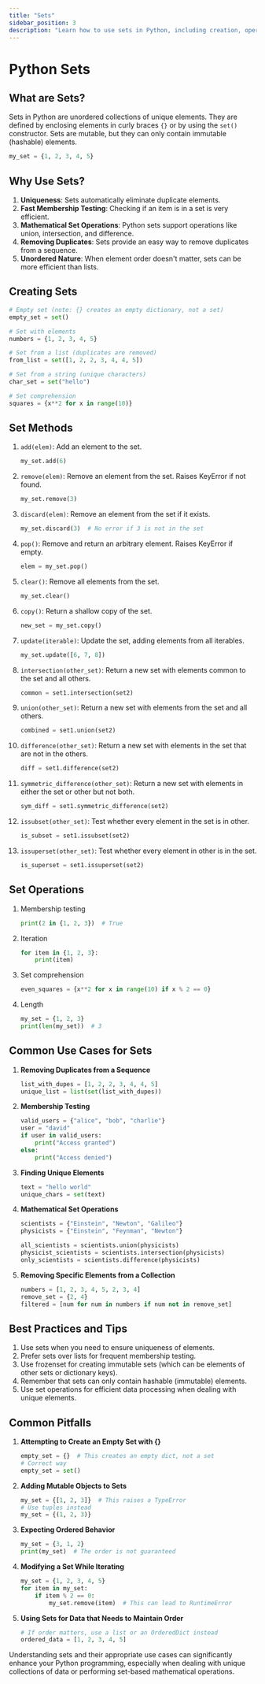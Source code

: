 ```yaml
---
title: "Sets"
sidebar_position: 3
description: "Learn how to use sets in Python, including creation, operations, and common use cases."
---
```


# Python Sets

## What are Sets?

Sets in Python are unordered collections of unique elements. They are defined by enclosing elements in curly braces `{}` or by using the `set()` constructor. Sets are mutable, but they can only contain immutable (hashable) elements.

```python
my_set = {1, 2, 3, 4, 5}
```

## Why Use Sets?

1. **Uniqueness**: Sets automatically eliminate duplicate elements.
2. **Fast Membership Testing**: Checking if an item is in a set is very efficient.
3. **Mathematical Set Operations**: Python sets support operations like union, intersection, and difference.
4. **Removing Duplicates**: Sets provide an easy way to remove duplicates from a sequence.
5. **Unordered Nature**: When element order doesn't matter, sets can be more efficient than lists.

## Creating Sets

```python
# Empty set (note: {} creates an empty dictionary, not a set)
empty_set = set()

# Set with elements
numbers = {1, 2, 3, 4, 5}

# Set from a list (duplicates are removed)
from_list = set([1, 2, 2, 3, 4, 4, 5])

# Set from a string (unique characters)
char_set = set("hello")

# Set comprehension
squares = {x**2 for x in range(10)}
```

## Set Methods

1. `add(elem)`: Add an element to the set.
   ```python
   my_set.add(6)
   ```

2. `remove(elem)`: Remove an element from the set. Raises KeyError if not found.
   ```python
   my_set.remove(3)
   ```

3. `discard(elem)`: Remove an element from the set if it exists.
   ```python
   my_set.discard(3)  # No error if 3 is not in the set
   ```

4. `pop()`: Remove and return an arbitrary element. Raises KeyError if empty.
   ```python
   elem = my_set.pop()
   ```

5. `clear()`: Remove all elements from the set.
   ```python
   my_set.clear()
   ```

6. `copy()`: Return a shallow copy of the set.
   ```python
   new_set = my_set.copy()
   ```

7. `update(iterable)`: Update the set, adding elements from all iterables.
   ```python
   my_set.update([6, 7, 8])
   ```

8. `intersection(other_set)`: Return a new set with elements common to the set and all others.
   ```python
   common = set1.intersection(set2)
   ```

9. `union(other_set)`: Return a new set with elements from the set and all others.
   ```python
   combined = set1.union(set2)
   ```

10. `difference(other_set)`: Return a new set with elements in the set that are not in the others.
    ```python
    diff = set1.difference(set2)
    ```

11. `symmetric_difference(other_set)`: Return a new set with elements in either the set or other but not both.
    ```python
    sym_diff = set1.symmetric_difference(set2)
    ```

12. `issubset(other_set)`: Test whether every element in the set is in other.
    ```python
    is_subset = set1.issubset(set2)
    ```

13. `issuperset(other_set)`: Test whether every element in other is in the set.
    ```python
    is_superset = set1.issuperset(set2)
    ```

## Set Operations

1. Membership testing
   ```python
   print(2 in {1, 2, 3})  # True
   ```

2. Iteration
   ```python
   for item in {1, 2, 3}:
       print(item)
   ```

3. Set comprehension
   ```python
   even_squares = {x**2 for x in range(10) if x % 2 == 0}
   ```

4. Length
   ```python
   my_set = {1, 2, 3}
   print(len(my_set))  # 3
   ```

## Common Use Cases for Sets

1. **Removing Duplicates from a Sequence**
   ```python
   list_with_dupes = [1, 2, 2, 3, 4, 4, 5]
   unique_list = list(set(list_with_dupes))
   ```

2. **Membership Testing**
   ```python
   valid_users = {"alice", "bob", "charlie"}
   user = "david"
   if user in valid_users:
       print("Access granted")
   else:
       print("Access denied")
   ```

3. **Finding Unique Elements**
   ```python
   text = "hello world"
   unique_chars = set(text)
   ```

4. **Mathematical Set Operations**
   ```python
   scientists = {"Einstein", "Newton", "Galileo"}
   physicists = {"Einstein", "Feynman", "Newton"}
   
   all_scientists = scientists.union(physicists)
   physicist_scientists = scientists.intersection(physicists)
   only_scientists = scientists.difference(physicists)
   ```

5. **Removing Specific Elements from a Collection**
   ```python
   numbers = [1, 2, 3, 4, 5, 2, 3, 4]
   remove_set = {2, 4}
   filtered = [num for num in numbers if num not in remove_set]
   ```

## Best Practices and Tips

1. Use sets when you need to ensure uniqueness of elements.
2. Prefer sets over lists for frequent membership testing.
3. Use frozenset for creating immutable sets (which can be elements of other sets or dictionary keys).
4. Remember that sets can only contain hashable (immutable) elements.
5. Use set operations for efficient data processing when dealing with unique elements.

## Common Pitfalls

1. **Attempting to Create an Empty Set with {}**
   ```python
   empty_set = {}  # This creates an empty dict, not a set
   # Correct way
   empty_set = set()
   ```

2. **Adding Mutable Objects to Sets**
   ```python
   my_set = {[1, 2, 3]}  # This raises a TypeError
   # Use tuples instead
   my_set = {(1, 2, 3)}
   ```

3. **Expecting Ordered Behavior**
   ```python
   my_set = {3, 1, 2}
   print(my_set)  # The order is not guaranteed
   ```

4. **Modifying a Set While Iterating**
   ```python
   my_set = {1, 2, 3, 4, 5}
   for item in my_set:
       if item % 2 == 0:
           my_set.remove(item)  # This can lead to RuntimeError
   ```

5. **Using Sets for Data that Needs to Maintain Order**
   ```python
   # If order matters, use a list or an OrderedDict instead
   ordered_data = [1, 2, 3, 4, 5]
   ```

Understanding sets and their appropriate use cases can significantly enhance your Python programming, especially when dealing with unique collections of data or performing set-based mathematical operations.